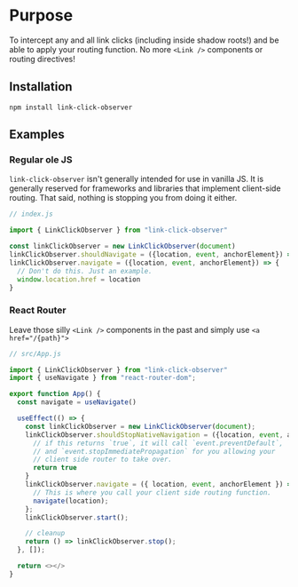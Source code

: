 # Purpose

To intercept any and all link clicks (including inside shadow roots!) and be
able to apply your routing function. No more `<Link />` components or routing directives!

## Installation

`npm install link-click-observer`

## Examples

### Regular ole JS

`link-click-observer` isn't generally intended for use in vanilla JS. It is generally
reserved for frameworks and libraries that implement client-side routing. That said,
nothing is stopping you from doing it either.

```js
// index.js

import { LinkClickObserver } from "link-click-observer"

const linkClickObserver = new LinkClickObserver(document)
linkClickObserver.shouldNavigate = ({location, event, anchorElement}) => true
linkClickObserver.navigate = ({location, event, anchorElement}) => {
  // Don't do this. Just an example.
  window.location.href = location
}
```

### React Router

Leave those silly `<Link />` components in the past and simply use `<a href="/{path}">`

```js
// src/App.js

import { LinkClickObserver } from "link-click-observer"
import { useNavigate } from "react-router-dom";

export function App() {
  const navigate = useNavigate()

  useEffect(() => {
    const linkClickObserver = new LinkClickObserver(document);
    linkClickObserver.shouldStopNativeNavigation = ({location, event, anchorElement}) => {
      // if this returns `true`, it will call `event.preventDefault`, `event.stopPropagation`,
      // and `event.stopImmediatePropagation` for you allowing your
      // client side router to take over.
      return true
    }
    linkClickObserver.navigate = ({ location, event, anchorElement }) => {
      // This is where you call your client side routing function.
      navigate(location);
    };
    linkClickObserver.start();

    // cleanup
    return () => linkClickObserver.stop();
  }, []);

  return <></>
}
```
